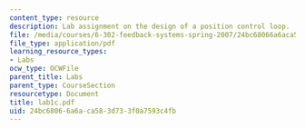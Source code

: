 ```yaml
---
content_type: resource
description: Lab assignment on the design of a position control loop.
file: /media/courses/6-302-feedback-systems-spring-2007/24bc68066a6aca583d733f0a7593c4fb_lab1c.pdf
file_type: application/pdf
learning_resource_types:
- Labs
ocw_type: OCWFile
parent_title: Labs
parent_type: CourseSection
resourcetype: Document
title: lab1c.pdf
uid: 24bc6806-6a6a-ca58-3d73-3f0a7593c4fb
---
```

